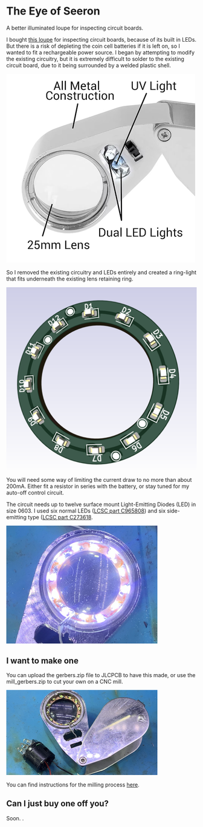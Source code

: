 # The Eye of Seeron

A better illuminated loupe for inspecting circuit boards.

I bought [this loupe](https://s.click.aliexpress.com/e/_Dc7G7sf) for
inspecting circuit boards, because of its built in LEDs.   But there
is a risk of depleting the coin cell batteries if it is left on, so I 
wanted to fit a rechargeable power source.   I began by attempting to
modify the existing circuitry, but it is extremely difficult to solder
to the existing circuit board, due to it being surrounded by a welded
plastic shell.

![Loupe with built in light](img/loupe.png)

So I removed the existing circuitry and LEDs entirely and created a
ring-light that fits underneath the existing lens retaining ring.

![3D render of circuit board](img/render.png)


You will need some way of limiting the current draw to no more than
about 200mA.  Either fit a resistor in series with the battery, or
stay tuned for my auto-off control circuit.

The circuit needs up to twelve surface mount Light-Emitting Diodes
(LED) in size 0603.   I used six normal LEDs ([LCSC part C965808](https://www.lcsc.com/product-detail/LED-Indication-Discrete_XINGLIGHT-XL-1608UWC-04_C965808.html))
 and six side-emitting type ([LCSC part
 C273618](https://www.lcsc.com/product-detail/LED-Indication-Discrete_TOGIALED-TJ-S1706SW6TGLCCW-A5_C273618.html).
 
![Illuminated ringlight](img/lit.png)

## I want to make one 

You can upload the gerbers.zip file to JLCPCB to have this made, or
use the mill_gerbers.zip to cut your own on a CNC mill.

![Milled circuit board](img/milled.png)

You can find instructions for the milling process [here](https://accelerando.com.au/news/2021/07/how-we-make-fast-prototypes-at-accelerando-part-1-pcbs/).



## Can I just buy one off you?

Soon.
.
